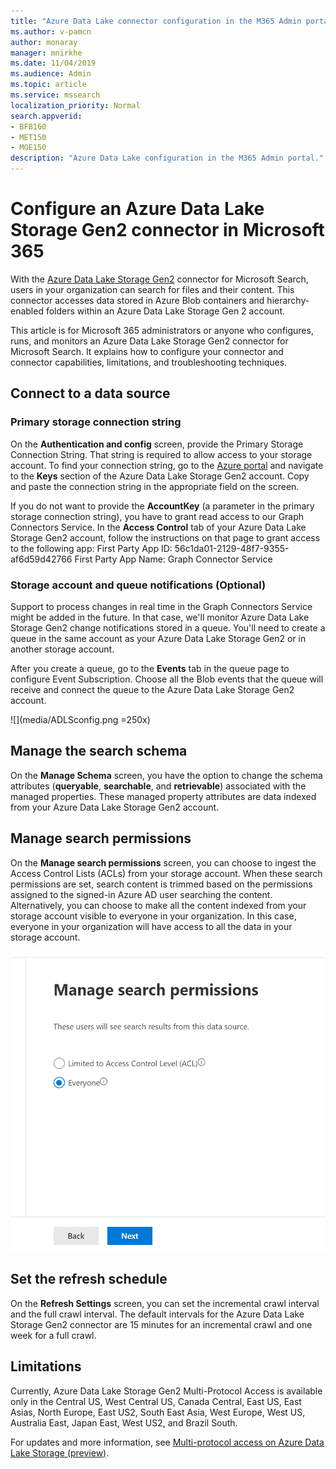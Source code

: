 ```yaml
---
title: "Azure Data Lake connector configuration in the M365 Admin portal"
ms.author: v-pamcn
author: monaray
manager: mnirkhe
ms.date: 11/04/2019
ms.audience: Admin
ms.topic: article
ms.service: mssearch
localization_priority: Normal
search.appverid:
- BFB160
- MET150
- MOE150
description: "Azure Data Lake configuration in the M365 Admin portal."
---
```


# Configure an Azure Data Lake Storage Gen2 connector in Microsoft 365

With the [Azure Data Lake Storage Gen2](https://docs.microsoft.com/azure/storage/blobs/data-lake-storage-introduction) connector for Microsoft Search, users in your organization can search for files and their content. This connector accesses data stored in Azure Blob containers and hierarchy-enabled folders within an Azure Data Lake Storage Gen 2 account.

This article is for Microsoft 365 administrators or anyone who configures, runs, and monitors an Azure Data Lake Storage Gen2 connector for Microsoft Search. It explains how to configure your connector and connector capabilities, limitations, and troubleshooting techniques.

## Connect to a data source

### Primary storage connection string 
On the **Authentication and config** screen, provide the Primary Storage Connection String. That string is required to allow access to your storage account. To find your connection string, go to the [Azure portal](https://ms.portal.azure.com/#home) and navigate to the **Keys** section of the Azure Data Lake Storage Gen2 account. Copy and paste the connection string in the appropriate field on the screen.

If you do not want to provide the **AccountKey** (a parameter in the primary storage connection string), you have to grant read access to our Graph Connectors Service. In the **Access Control** tab of your Azure Data Lake Storage Gen2 account, follow the instructions on that page to grant access to the following app:
    First Party App ID: 56c1da01-2129-48f7-9355-af6d59d42766
    First Party App Name: Graph Connector Service

### Storage account and queue notifications (Optional)
Support to process changes in real time in the Graph Connectors Service might be added in the future. In that case, we'll monitor Azure Data Lake Storage Gen2 change notifications stored in a queue. You'll need to create a queue in the same account as your Azure Data Lake Storage Gen2 or in another storage account.

After you create a queue, go to the **Events** tab in the queue page to configure Event Subscription. Choose all the Blob events that the queue will receive and connect the queue to the Azure Data Lake Storage Gen2 account.

![](media/ADLSconfig.png =250x)

## Manage the search schema
On the **Manage Schema** screen, you have the option to change the schema attributes (**queryable**, **searchable**, and **retrievable**) associated with the managed properties. These managed property attributes are data indexed from your Azure Data Lake Storage Gen2 account.

## Manage search permissions
On the **Manage search permissions** screen, you can choose to ingest the Access Control Lists (ACLs) from your storage account. When these search permissions are set, search content is trimmed based on the permissions assigned to the signed-in Azure AD user searching the content. Alternatively, you can choose to make all the content indexed from your storage account visible to everyone in your organization. In this case, everyone in your organization will have access to all the data in your storage account.

![](media/ADLSpermissions.png)
 
## Set the refresh schedule
On the **Refresh Settings** screen, you can set the incremental crawl interval and the full crawl interval. The default intervals for the Azure Data Lake Storage Gen2 connector are 15 minutes for an incremental crawl and one week for a full crawl.
 
## Limitations
Currently, Azure Data Lake Storage Gen2 Multi-Protocol Access is available only in the Central US, West Central US, Canada Central, East US, East Asias, North Europe, East US2, South East Asia, West Europe, West US, Australia East, Japan East, West US2, and Brazil South.

For updates and more information, see  [Multi-protocol access on Azure Data Lake Storage (preview)](https://docs.microsoft.com/en-us/azure/storage/blobs/data-lake-storage-multi-protocol-access).


